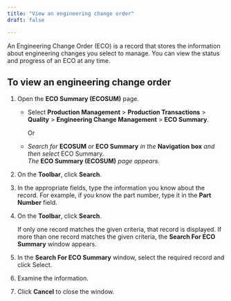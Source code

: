 ```yaml
---
title: "View an engineering change order"
draft: false

---
```


An Engineering Change Order (ECO) is a record that stores the information about engineering changes you select to manage. You can view the status and progress of an ECO at any time.

## To view an engineering change order

1.  Open the **ECO Summary (ECOSUM)** page.

    - Select **Production Management** > **Production Transactions** > **Quality** > **Engineering Change Management** > **ECO Summary**.

        Or

    -  *Search for* **ECOSUM** *or* **ECO Summary** *in the* **Navigation box** *and then select* ECO Summary. <br>*The* **ECO Summary (ECOSUM)** *page appears.*

1.  On the **Toolbar**, click **Search**.
2.  In the appropriate fields, type the information you know about the record. For example, if you know the part number, type it in the **Part Number** field.
3.  On the **Toolbar**, click **Search**.

    If only one record matches the given criteria, that record is displayed. If more than one record matches the given criteria, the **Search For ECO Summary** window appears.

4.  In the **Search For ECO Summary** window, select the required record and click Select.

5.  Examine the information.
7.  Click **Cancel** to close the window.